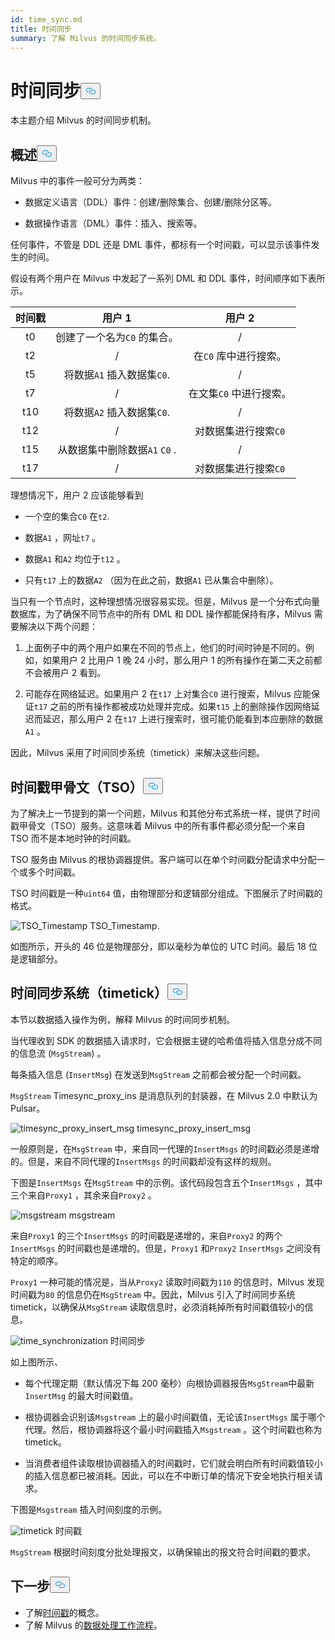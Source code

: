 ```yaml
---
id: time_sync.md
title: 时间同步
summary: 了解 Milvus 的时间同步系统。
---
```

<h1 id="Time-Synchronization" class="common-anchor-header">时间同步<button data-href="#Time-Synchronization" class="anchor-icon" translate="no">
      <svg translate="no"
        aria-hidden="true"
        focusable="false"
        height="20"
        version="1.1"
        viewBox="0 0 16 16"
        width="16"
      >
        <path
          fill="#0092E4"
          fill-rule="evenodd"
          d="M4 9h1v1H4c-1.5 0-3-1.69-3-3.5S2.55 3 4 3h4c1.45 0 3 1.69 3 3.5 0 1.41-.91 2.72-2 3.25V8.59c.58-.45 1-1.27 1-2.09C10 5.22 8.98 4 8 4H4c-.98 0-2 1.22-2 2.5S3 9 4 9zm9-3h-1v1h1c1 0 2 1.22 2 2.5S13.98 12 13 12H9c-.98 0-2-1.22-2-2.5 0-.83.42-1.64 1-2.09V6.25c-1.09.53-2 1.84-2 3.25C6 11.31 7.55 13 9 13h4c1.45 0 3-1.69 3-3.5S14.5 6 13 6z"
        ></path>
      </svg>
    </button></h1><p>本主题介绍 Milvus 的时间同步机制。</p>
<h2 id="Overview" class="common-anchor-header">概述<button data-href="#Overview" class="anchor-icon" translate="no">
      <svg translate="no"
        aria-hidden="true"
        focusable="false"
        height="20"
        version="1.1"
        viewBox="0 0 16 16"
        width="16"
      >
        <path
          fill="#0092E4"
          fill-rule="evenodd"
          d="M4 9h1v1H4c-1.5 0-3-1.69-3-3.5S2.55 3 4 3h4c1.45 0 3 1.69 3 3.5 0 1.41-.91 2.72-2 3.25V8.59c.58-.45 1-1.27 1-2.09C10 5.22 8.98 4 8 4H4c-.98 0-2 1.22-2 2.5S3 9 4 9zm9-3h-1v1h1c1 0 2 1.22 2 2.5S13.98 12 13 12H9c-.98 0-2-1.22-2-2.5 0-.83.42-1.64 1-2.09V6.25c-1.09.53-2 1.84-2 3.25C6 11.31 7.55 13 9 13h4c1.45 0 3-1.69 3-3.5S14.5 6 13 6z"
        ></path>
      </svg>
    </button></h2><p>Milvus 中的事件一般可分为两类：</p>
<ul>
<li><p>数据定义语言（DDL）事件：创建/删除集合、创建/删除分区等。</p></li>
<li><p>数据操作语言（DML）事件：插入、搜索等。</p></li>
</ul>
<p>任何事件，不管是 DDL 还是 DML 事件，都标有一个时间戳，可以显示该事件发生的时间。</p>
<p>假设有两个用户在 Milvus 中发起了一系列 DML 和 DDL 事件，时间顺序如下表所示。</p>
<table>
<thead>
<tr><th style="text-align:center">时间戳</th><th style="text-align:center">用户 1</th><th style="text-align:center">用户 2</th></tr>
</thead>
<tbody>
<tr><td style="text-align:center">t0</td><td style="text-align:center">创建了一个名为<code translate="no">C0</code> 的集合。</td><td style="text-align:center">/</td></tr>
<tr><td style="text-align:center">t2</td><td style="text-align:center">/</td><td style="text-align:center">在<code translate="no">C0</code> 库中进行搜索。</td></tr>
<tr><td style="text-align:center">t5</td><td style="text-align:center">将数据<code translate="no">A1</code> 插入数据集<code translate="no">C0</code>.</td><td style="text-align:center">/</td></tr>
<tr><td style="text-align:center">t7</td><td style="text-align:center">/</td><td style="text-align:center">在文集<code translate="no">C0</code> 中进行搜索。</td></tr>
<tr><td style="text-align:center">t10</td><td style="text-align:center">将数据<code translate="no">A2</code> 插入数据集<code translate="no">C0</code>.</td><td style="text-align:center">/</td></tr>
<tr><td style="text-align:center">t12</td><td style="text-align:center">/</td><td style="text-align:center">对数据集进行搜索<code translate="no">C0</code></td></tr>
<tr><td style="text-align:center">t15</td><td style="text-align:center">从数据集中删除数据<code translate="no">A1</code> <code translate="no">C0</code> .</td><td style="text-align:center">/</td></tr>
<tr><td style="text-align:center">t17</td><td style="text-align:center">/</td><td style="text-align:center">对数据集进行搜索<code translate="no">C0</code></td></tr>
</tbody>
</table>
<p>理想情况下，用户 2 应该能够看到</p>
<ul>
<li><p>一个空的集合<code translate="no">C0</code> 在<code translate="no">t2</code>.</p></li>
<li><p>数据<code translate="no">A1</code> ，网址<code translate="no">t7</code> 。</p></li>
<li><p>数据<code translate="no">A1</code> 和<code translate="no">A2</code> 均位于<code translate="no">t12</code> 。</p></li>
<li><p>只有<code translate="no">t17</code> 上的数据<code translate="no">A2</code> （因为在此之前，数据<code translate="no">A1</code> 已从集合中删除）。</p></li>
</ul>
<p>当只有一个节点时，这种理想情况很容易实现。但是，Milvus 是一个分布式向量数据库，为了确保不同节点中的所有 DML 和 DDL 操作都能保持有序，Milvus 需要解决以下两个问题：</p>
<ol>
<li><p>上面例子中的两个用户如果在不同的节点上，他们的时间时钟是不同的。例如，如果用户 2 比用户 1 晚 24 小时，那么用户 1 的所有操作在第二天之前都不会被用户 2 看到。</p></li>
<li><p>可能存在网络延迟。如果用户 2 在<code translate="no">t17</code> 上对集合<code translate="no">C0</code> 进行搜索，Milvus 应能保证<code translate="no">t17</code> 之前的所有操作都被成功处理并完成。如果<code translate="no">t15</code> 上的删除操作因网络延迟而延迟，那么用户 2 在<code translate="no">t17</code> 上进行搜索时，很可能仍能看到本应删除的数据<code translate="no">A1</code> 。</p></li>
</ol>
<p>因此，Milvus 采用了时间同步系统（timetick）来解决这些问题。</p>
<h2 id="Timestamp-oracle-TSO" class="common-anchor-header">时间戳甲骨文（TSO）<button data-href="#Timestamp-oracle-TSO" class="anchor-icon" translate="no">
      <svg translate="no"
        aria-hidden="true"
        focusable="false"
        height="20"
        version="1.1"
        viewBox="0 0 16 16"
        width="16"
      >
        <path
          fill="#0092E4"
          fill-rule="evenodd"
          d="M4 9h1v1H4c-1.5 0-3-1.69-3-3.5S2.55 3 4 3h4c1.45 0 3 1.69 3 3.5 0 1.41-.91 2.72-2 3.25V8.59c.58-.45 1-1.27 1-2.09C10 5.22 8.98 4 8 4H4c-.98 0-2 1.22-2 2.5S3 9 4 9zm9-3h-1v1h1c1 0 2 1.22 2 2.5S13.98 12 13 12H9c-.98 0-2-1.22-2-2.5 0-.83.42-1.64 1-2.09V6.25c-1.09.53-2 1.84-2 3.25C6 11.31 7.55 13 9 13h4c1.45 0 3-1.69 3-3.5S14.5 6 13 6z"
        ></path>
      </svg>
    </button></h2><p>为了解决上一节提到的第一个问题，Milvus 和其他分布式系统一样，提供了时间戳甲骨文（TSO）服务。这意味着 Milvus 中的所有事件都必须分配一个来自 TSO 而不是本地时钟的时间戳。</p>
<p>TSO 服务由 Milvus 的根协调器提供。客户端可以在单个时间戳分配请求中分配一个或多个时间戳。</p>
<p>TSO 时间戳是一种<code translate="no">uint64</code> 值，由物理部分和逻辑部分组成。下图展示了时间戳的格式。</p>
<p>
  
   <span class="img-wrapper"> <img translate="no" src="/docs/v2.4.x/assets/TSO_Timestamp.png" alt="TSO_Timestamp" class="doc-image" id="tso_timestamp" />
   </span> <span class="img-wrapper"> <span>TSO_Timestamp</span>. </span></p>
<p>如图所示，开头的 46 位是物理部分，即以毫秒为单位的 UTC 时间。最后 18 位是逻辑部分。</p>
<h2 id="Time-synchronization-system-timetick" class="common-anchor-header">时间同步系统（timetick）<button data-href="#Time-synchronization-system-timetick" class="anchor-icon" translate="no">
      <svg translate="no"
        aria-hidden="true"
        focusable="false"
        height="20"
        version="1.1"
        viewBox="0 0 16 16"
        width="16"
      >
        <path
          fill="#0092E4"
          fill-rule="evenodd"
          d="M4 9h1v1H4c-1.5 0-3-1.69-3-3.5S2.55 3 4 3h4c1.45 0 3 1.69 3 3.5 0 1.41-.91 2.72-2 3.25V8.59c.58-.45 1-1.27 1-2.09C10 5.22 8.98 4 8 4H4c-.98 0-2 1.22-2 2.5S3 9 4 9zm9-3h-1v1h1c1 0 2 1.22 2 2.5S13.98 12 13 12H9c-.98 0-2-1.22-2-2.5 0-.83.42-1.64 1-2.09V6.25c-1.09.53-2 1.84-2 3.25C6 11.31 7.55 13 9 13h4c1.45 0 3-1.69 3-3.5S14.5 6 13 6z"
        ></path>
      </svg>
    </button></h2><p>本节以数据插入操作为例，解释 Milvus 的时间同步机制。</p>
<p>当代理收到 SDK 的数据插入请求时，它会根据主键的哈希值将插入信息分成不同的信息流 (<code translate="no">MsgStream</code>) 。</p>
<p>每条插入信息 (<code translate="no">InsertMsg</code>) 在发送到<code translate="no">MsgStream</code> 之前都会被分配一个时间戳。</p>
<div class="alert note">
  <code translate="no">MsgStream</code> Timesync_proxy_ins 是消息队列的封装器，在 Milvus 2.0 中默认为 Pulsar。</div>
<p>
  
   <span class="img-wrapper"> <img translate="no" src="/docs/v2.4.x/assets/timesync_proxy_insert_msg.png" alt="timesync_proxy_insert_msg" class="doc-image" id="timesync_proxy_insert_msg" />
   </span> <span class="img-wrapper"> <span>timesync_proxy_insert_msg</span> </span></p>
<p>一般原则是，在<code translate="no">MsgStream</code> 中，来自同一代理的<code translate="no">InsertMsgs</code> 的时间戳必须是递增的。但是，来自不同代理的<code translate="no">InsertMsgs</code> 的时间戳却没有这样的规则。</p>
<p>下图是<code translate="no">InsertMsgs</code> 在<code translate="no">MsgStream</code> 中的示例。该代码段包含五个<code translate="no">InsertMsgs</code> ，其中三个来自<code translate="no">Proxy1</code> ，其余来自<code translate="no">Proxy2</code> 。</p>
<p>
  
   <span class="img-wrapper"> <img translate="no" src="/docs/v2.4.x/assets/msgstream.png" alt="msgstream" class="doc-image" id="msgstream" />
   </span> <span class="img-wrapper"> <span>msgstream</span> </span></p>
<p>来自<code translate="no">Proxy1</code> 的三个<code translate="no">InsertMsgs</code> 的时间戳是递增的，来自<code translate="no">Proxy2</code> 的两个<code translate="no">InsertMsgs</code> 的时间戳也是递增的。但是，<code translate="no">Proxy1</code> 和<code translate="no">Proxy2</code> <code translate="no">InsertMsgs</code> 之间没有特定的顺序。</p>
<p><code translate="no">Proxy1</code> 一种可能的情况是，当从<code translate="no">Proxy2</code> 读取时间戳为<code translate="no">110</code> 的信息时，Milvus 发现时间戳为<code translate="no">80</code> 的信息仍在<code translate="no">MsgStream</code> 中。因此，Milvus 引入了时间同步系统 timetick，以确保从<code translate="no">MsgStream</code> 读取信息时，必须消耗掉所有时间戳值较小的信息。</p>
<p>
  
   <span class="img-wrapper"> <img translate="no" src="/docs/v2.4.x/assets/time_synchronization.png" alt="time_synchronization" class="doc-image" id="time_synchronization" />
   </span> <span class="img-wrapper"> <span>时间同步</span> </span></p>
<p>如上图所示、</p>
<ul>
<li><p>每个代理定期（默认情况下每 200 毫秒）向根协调器报告<code translate="no">MsgStream</code>中最新<code translate="no">InsertMsg</code> 的最大时间戳值。</p></li>
<li><p>根协调器会识别该<code translate="no">Msgstream</code> 上的最小时间戳值，无论该<code translate="no">InsertMsgs</code> 属于哪个代理。然后，根协调器将这个最小时间戳插入<code translate="no">Msgstream</code> 。这个时间戳也称为 timetick。</p></li>
<li><p>当消费者组件读取根协调器插入的时间戳时，它们就会明白所有时间戳值较小的插入信息都已被消耗。因此，可以在不中断订单的情况下安全地执行相关请求。</p></li>
</ul>
<p>下图是<code translate="no">Msgstream</code> 插入时间刻度的示例。</p>
<p>
  
   <span class="img-wrapper"> <img translate="no" src="/docs/v2.4.x/assets/timetick.png" alt="timetick" class="doc-image" id="timetick" />
   </span> <span class="img-wrapper"> <span>时间戳</span> </span></p>
<p><code translate="no">MsgStream</code> 根据时间刻度分批处理报文，以确保输出的报文符合时间戳的要求。</p>
<h2 id="Whats-next" class="common-anchor-header">下一步<button data-href="#Whats-next" class="anchor-icon" translate="no">
      <svg translate="no"
        aria-hidden="true"
        focusable="false"
        height="20"
        version="1.1"
        viewBox="0 0 16 16"
        width="16"
      >
        <path
          fill="#0092E4"
          fill-rule="evenodd"
          d="M4 9h1v1H4c-1.5 0-3-1.69-3-3.5S2.55 3 4 3h4c1.45 0 3 1.69 3 3.5 0 1.41-.91 2.72-2 3.25V8.59c.58-.45 1-1.27 1-2.09C10 5.22 8.98 4 8 4H4c-.98 0-2 1.22-2 2.5S3 9 4 9zm9-3h-1v1h1c1 0 2 1.22 2 2.5S13.98 12 13 12H9c-.98 0-2-1.22-2-2.5 0-.83.42-1.64 1-2.09V6.25c-1.09.53-2 1.84-2 3.25C6 11.31 7.55 13 9 13h4c1.45 0 3-1.69 3-3.5S14.5 6 13 6z"
        ></path>
      </svg>
    </button></h2><ul>
<li>了解<a href="/docs/zh/timestamp.md">时间戳</a>的概念。</li>
<li>了解 Milvus 的<a href="/docs/zh/data_processing.md">数据处理工作流程</a>。</li>
</ul>
